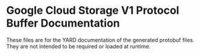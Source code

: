 # Google Cloud Storage V1 Protocol Buffer Documentation

These files are for the YARD documentation of the generated protobuf files.
They are not intended to be required or loaded at runtime.
